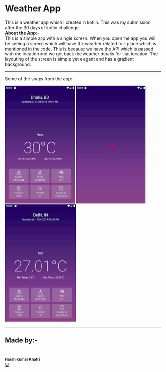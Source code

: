 # Weather App
This is a weather app which i created in kotlin. This was my submission after the 30 days of kotlin challenge.
<br>**About the App**:-<br>
This is a simple app with a single screen. When you open the app you will be seeing a screen which will have the weather related to a place which is mentioned in the code. This is because we have the API which is passed with the location and we get back the weather details for that location. The layouting of the screen is simple yet elegant and has a gradient background.
___
Some of the snaps from the app:-
<br>
<p>
<img src="screenshots/Screenshot from 2020-08-25 13-37-28.png" height=380>
<img src="screenshots/Screenshot from 2020-08-25 13-37-46.png" height=380>
<img src="screenshots/Screenshot from 2020-08-25 13-37-55.png" height=380>
</p>

___

## Made by:-
<a href="http://harshbardhanmishra.me"><img src="https://avatars1.githubusercontent.com/u/42743629?s=460&u=1f68b5930fca70c68c90e2392798643919a7eeed&v=4" width="100px;" alt=""/><br /><sub><b>Harsh Kumar Khatri</b></sub></a><br /><a href="" title="Code">💻</a>